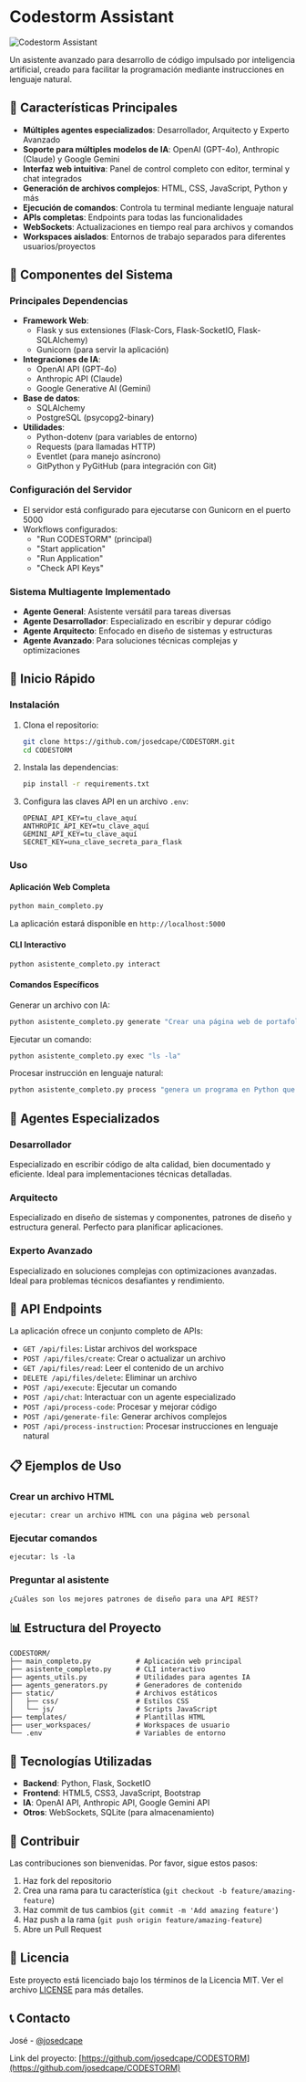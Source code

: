 # Codestorm Assistant

![Codestorm Assistant](generated-icon.png)

Un asistente avanzado para desarrollo de código impulsado por inteligencia artificial, creado para facilitar la programación mediante instrucciones en lenguaje natural.

## 🌟 Características Principales

- **Múltiples agentes especializados**: Desarrollador, Arquitecto y Experto Avanzado
- **Soporte para múltiples modelos de IA**: OpenAI (GPT-4o), Anthropic (Claude) y Google Gemini
- **Interfaz web intuitiva**: Panel de control completo con editor, terminal y chat integrados
- **Generación de archivos complejos**: HTML, CSS, JavaScript, Python y más
- **Ejecución de comandos**: Controla tu terminal mediante lenguaje natural
- **APIs completas**: Endpoints para todas las funcionalidades
- **WebSockets**: Actualizaciones en tiempo real para archivos y comandos
- **Workspaces aislados**: Entornos de trabajo separados para diferentes usuarios/proyectos

## 💼 Componentes del Sistema

### Principales Dependencias
- **Framework Web**:
  - Flask y sus extensiones (Flask-Cors, Flask-SocketIO, Flask-SQLAlchemy)
  - Gunicorn (para servir la aplicación)
- **Integraciones de IA**:
  - OpenAI API (GPT-4o)
  - Anthropic API (Claude)
  - Google Generative AI (Gemini)
- **Base de datos**:
  - SQLAlchemy
  - PostgreSQL (psycopg2-binary)
- **Utilidades**:
  - Python-dotenv (para variables de entorno)
  - Requests (para llamadas HTTP)
  - Eventlet (para manejo asíncrono)
  - GitPython y PyGitHub (para integración con Git)

### Configuración del Servidor
- El servidor está configurado para ejecutarse con Gunicorn en el puerto 5000
- Workflows configurados:
  - "Run CODESTORM" (principal)
  - "Start application"
  - "Run Application"
  - "Check API Keys"

### Sistema Multiagente Implementado
- **Agente General**: Asistente versátil para tareas diversas
- **Agente Desarrollador**: Especializado en escribir y depurar código
- **Agente Arquitecto**: Enfocado en diseño de sistemas y estructuras
- **Agente Avanzado**: Para soluciones técnicas complejas y optimizaciones

## 🚀 Inicio Rápido

### Instalación

1. Clona el repositorio:
   ```bash
   git clone https://github.com/josedcape/CODESTORM.git
   cd CODESTORM
   ```

2. Instala las dependencias:
   ```bash
   pip install -r requirements.txt
   ```

3. Configura las claves API en un archivo `.env`:
   ```
   OPENAI_API_KEY=tu_clave_aquí
   ANTHROPIC_API_KEY=tu_clave_aquí
   GEMINI_API_KEY=tu_clave_aquí
   SECRET_KEY=una_clave_secreta_para_flask
   ```

### Uso

#### Aplicación Web Completa

```bash
python main_completo.py
```

La aplicación estará disponible en `http://localhost:5000`

#### CLI Interactivo

```bash
python asistente_completo.py interact
```

#### Comandos Específicos

Generar un archivo con IA:
```bash
python asistente_completo.py generate "Crear una página web de portafolio personal con secciones para habilidades y proyectos" --type html --filename portfolio.html
```

Ejecutar un comando:
```bash
python asistente_completo.py exec "ls -la"
```

Procesar instrucción en lenguaje natural:
```bash
python asistente_completo.py process "genera un programa en Python que calcule los números primos"
```

## 🧠 Agentes Especializados

### Desarrollador
Especializado en escribir código de alta calidad, bien documentado y eficiente. Ideal para implementaciones técnicas detalladas.

### Arquitecto
Especializado en diseño de sistemas y componentes, patrones de diseño y estructura general. Perfecto para planificar aplicaciones.

### Experto Avanzado
Especializado en soluciones complejas con optimizaciones avanzadas. Ideal para problemas técnicos desafiantes y rendimiento.

## 📄 API Endpoints

La aplicación ofrece un conjunto completo de APIs:

- `GET /api/files`: Listar archivos del workspace
- `POST /api/files/create`: Crear o actualizar un archivo
- `GET /api/files/read`: Leer el contenido de un archivo
- `DELETE /api/files/delete`: Eliminar un archivo
- `POST /api/execute`: Ejecutar un comando
- `POST /api/chat`: Interactuar con un agente especializado
- `POST /api/process-code`: Procesar y mejorar código
- `POST /api/generate-file`: Generar archivos complejos
- `POST /api/process-instruction`: Procesar instrucciones en lenguaje natural

## 📋 Ejemplos de Uso

### Crear un archivo HTML
```
ejecutar: crear un archivo HTML con una página web personal
```

### Ejecutar comandos
```
ejecutar: ls -la
```

### Preguntar al asistente
```
¿Cuáles son los mejores patrones de diseño para una API REST?
```

## 📊 Estructura del Proyecto

```
CODESTORM/
├── main_completo.py           # Aplicación web principal
├── asistente_completo.py      # CLI interactivo
├── agents_utils.py            # Utilidades para agentes IA
├── agents_generators.py       # Generadores de contenido
├── static/                    # Archivos estáticos
│   ├── css/                   # Estilos CSS
│   └── js/                    # Scripts JavaScript
├── templates/                 # Plantillas HTML
├── user_workspaces/           # Workspaces de usuario
└── .env                       # Variables de entorno
```

## 🔧 Tecnologías Utilizadas

- **Backend**: Python, Flask, SocketIO
- **Frontend**: HTML5, CSS3, JavaScript, Bootstrap
- **IA**: OpenAI API, Anthropic API, Google Gemini API
- **Otros**: WebSockets, SQLite (para almacenamiento)

## 🤝 Contribuir

Las contribuciones son bienvenidas. Por favor, sigue estos pasos:

1. Haz fork del repositorio
2. Crea una rama para tu característica (`git checkout -b feature/amazing-feature`)
3. Haz commit de tus cambios (`git commit -m 'Add amazing feature'`)
4. Haz push a la rama (`git push origin feature/amazing-feature`)
5. Abre un Pull Request

## 📝 Licencia

Este proyecto está licenciado bajo los términos de la Licencia MIT. Ver el archivo [LICENSE](LICENSE) para más detalles.

## 📞 Contacto

José - [@josedcape](https://github.com/josedcape)

Link del proyecto: [https://github.com/josedcape/CODESTORM](https://github.com/josedcape/CODESTORM)